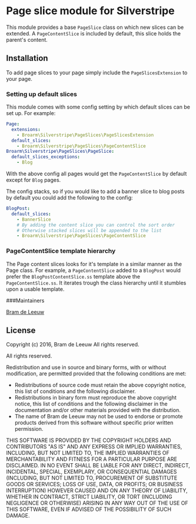 # Page slice module for Silverstripe

This module provides a base `PageSlice` class on which new slices can be extended.
A `PageContentSlice` is included by default, this slice holds the parent's content.

## Installation
To add page slices to your page simply include the `PageSlicesExtension` to your page. 

### Setting up default slices
This module comes with some config setting by which default slices can be set up. For example:

```yaml
Page:
  extensions:
    - Broarm\Silverstripe\PageSlices\PageSlicesExtension
  default_slices:
    - Broarm\Silverstripe\PageSlices\PageContentSlice
Broarm\Silverstripe\PageSlices\PageSlice:
  default_slices_exceptions:
    - Blog
```
With the above config all pages would get the `PageContentSlice` by default except for `Blog` pages.

The config stacks, so if you would like to add a banner slice to blog posts by default you could add the following to the config:

```yaml
BlogPost:
  default_slices:
    - BannerSlice
    # By adding the content slice you can control the sort order
    # Otherwise stacked slices will be appended to the list
    - Broarm\Silverstripe\PageSlices\PageContentSlice   
```

### PageContentSlice template hierarchy

The Page content slices looks for it's template in a similar manner as the Page class.
For example, a `PageContentSlice` added to a `BlogPost` would prefer the `BlogPostContentSlice.ss` template above the `PageContentSlice.ss`.
It iterates trough the class hierarchy until it stumbles upon a usable template.

###Maintainers

[Bram de Leeuw](http://www.twitter.com/bramdeleeuw)

## License

Copyright (c) 2016, Bram de Leeuw
All rights reserved.

All rights reserved.

Redistribution and use in source and binary forms, with or without
modification, are permitted provided that the following conditions are met:

 * Redistributions of source code must retain the above copyright
   notice, this list of conditions and the following disclaimer.
 * Redistributions in binary form must reproduce the above copyright
   notice, this list of conditions and the following disclaimer in the
   documentation and/or other materials provided with the distribution.
 * The name of Bram de Leeuw may not be used to endorse or promote products
   derived from this software without specific prior written permission.

THIS SOFTWARE IS PROVIDED BY THE COPYRIGHT HOLDERS AND CONTRIBUTORS "AS IS" AND
ANY EXPRESS OR IMPLIED WARRANTIES, INCLUDING, BUT NOT LIMITED TO, THE IMPLIED
WARRANTIES OF MERCHANTABILITY AND FITNESS FOR A PARTICULAR PURPOSE ARE
DISCLAIMED. IN NO EVENT SHALL <COPYRIGHT HOLDER> BE LIABLE FOR ANY
DIRECT, INDIRECT, INCIDENTAL, SPECIAL, EXEMPLARY, OR CONSEQUENTIAL DAMAGES
(INCLUDING, BUT NOT LIMITED TO, PROCUREMENT OF SUBSTITUTE GOODS OR SERVICES;
LOSS OF USE, DATA, OR PROFITS; OR BUSINESS INTERRUPTION) HOWEVER CAUSED AND
ON ANY THEORY OF LIABILITY, WHETHER IN CONTRACT, STRICT LIABILITY, OR TORT
(INCLUDING NEGLIGENCE OR OTHERWISE) ARISING IN ANY WAY OUT OF THE USE OF THIS
SOFTWARE, EVEN IF ADVISED OF THE POSSIBILITY OF SUCH DAMAGE.
